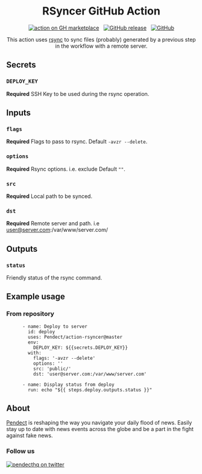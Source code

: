 <div align="center">

# RSyncer GitHub Action

[![action on GH marketplace][marketplace badge]][marketplace] &nbsp;
[![GitHub release][release badge]][latest release] &nbsp;
[![GitHub][LICENSE badge]][LICENSE]

This action uses [rsync](https://linux.die.net/man/1/rsync) to sync files (probably) generated by a previous step in the workflow with a remote server.

</div>

## Secrets

### `DEPLOY_KEY`

**Required** SSH Key to be used during the rsync operation.

## Inputs

### `flags`

**Required** Flags to pass to rsync. Default `-avzr --delete`.

### `options`

**Required** Rsync options. i.e. exclude Default `""`.

### `src`

**Required** Local path to be synced.

### `dst`

**Required** Remote server and path. i.e user@server.com:/var/www/server.com/

## Outputs

### `status`

Friendly status of the rsync command.

## Example usage

### From repository

```shell
      - name: Deploy to server
        id: deploy
        uses: Pendect/action-rsyncer@master
        env:
          DEPLOY_KEY: ${{secrets.DEPLOY_KEY}}
        with:
          flags: '-avzr --delete'
          options: ''
          src: 'public/'
          dst: 'user@server.com:/var/www/server.com'

      - name: Display status from deploy
        run: echo "${{ steps.deploy.outputs.status }}"
```

## About
[Pendect](https://pendect.com/) is reshaping the way you navigate your daily flood of news. Easily stay up to date with news events across the globe and be a part in the fight against fake news.

### Follow us
[![pendecthq on twitter][twitter badge]][twitter]

[twitter badge]: https://img.shields.io/twitter/follow/pendecthq.svg?style=social
[twitter]: https://twitter.com/intent/follow?screen_name=pendecthq
[marketplace badge]: https://img.shields.io/badge/GitHub-Marketplace-lightblue.svg
[marketplace]: https://github.com/marketplace/actions/rsyncer-action
[LICENSE badge]: https://img.shields.io/github/license/Pendect/action-rsyncer.svg
[LICENSE]: https://github.com/Pendect/action-rsyncer/blob/master/LICENSE
[release badge]: https://img.shields.io/github/release/Pendect/action-rsyncer.svg
[latest release]: https://github.com/Pendect/action-rsyncer/releases/latest
[star badge]: https://img.shields.io/github/stars/Pendect/action-rsyncer.svg?style=social
[star]: https://github.com/Pendect/action-rsyncer
[gh profile]: https://github.com/Pendect
